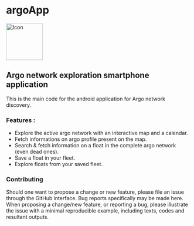 # argoApp

<img src="https://user-images.githubusercontent.com/17851004/81565835-492aa680-939a-11ea-947c-d984c334b7c3.png"
     alt="Icon" height="100"/>

## Argo network exploration smartphone application

This is the main code for the android application for Argo network discovery. 

### Features :

- Explore the active argo network with an interactive map and a calendar.
- Fetch informations on argo profile present on the map.
- Search & fetch information on a float in the complete argo network (even dead ones).
- Save a float in your fleet.
- Explore floats from your saved fleet.

### Contributing

Should one want to propose a change or new feature, please file an issue through the GitHub interface. Bug reports specifically may be made here. When proposing a change/new feature, or reporting a bug, please illustrate the issue with a minimal reproducible example, including texts, codes and resultant outputs.  
